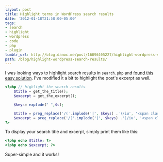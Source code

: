 ```yaml
---
layout: post
title: Highlight terms in WordPress search results
date: '2012-01-18T21:58:00-05:00'
tags:
- search
- highlight
- wordpress
- code
- php
- plugin
tumblr_url: http://blog.danoc.me/post/16096405227/highlight-wordpress-search-results
path: /blog/highlight-wordpress-search-results/
---
```


I was looking ways to highlight search results in `search.php` and [found this easy solution](http://www.wpbeginner.com/wp-tutorials/how-to-highlight-the-search-terms-in-results-in-wordpress/). I've modified it a bit to highlight the post's excerpt as well.

```php
<?php // highlight the search results
    $title = get_the_title();
    $excerpt = get_the_excerpt();

    $keys= explode(" ",$s);

    $title = preg_replace('/('.implode('|', $keys) .')/iu', '<span class="highlight">\0</span>', $title);
    $excerpt = preg_replace('/('.implode('|', $keys) .')/iu', '<span class="highlight">\0</span>', $excerpt);
?>
```

To display your search title and excerpt, simply print them like this:

```php
<?php echo $title; ?>
<?php echo $excerpt; ?>
```

Super-simple and it works!
